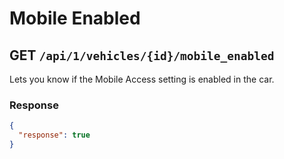 # Mobile Enabled

## GET `/api/1/vehicles/{id}/mobile_enabled`

Lets you know if the Mobile Access setting is enabled in the car.

### Response

```json
{
  "response": true
}
```
